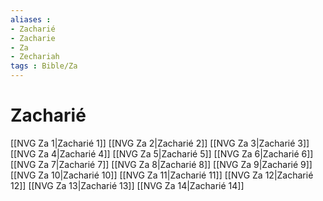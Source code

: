 ```yaml
---
aliases : 
- Zacharié
- Zacharie
- Za
- Zechariah
tags : Bible/Za
---
```


# Zacharié

[[NVG Za 1|Zacharié 1]]
[[NVG Za 2|Zacharié 2]]
[[NVG Za 3|Zacharié 3]]
[[NVG Za 4|Zacharié 4]]
[[NVG Za 5|Zacharié 5]]
[[NVG Za 6|Zacharié 6]]
[[NVG Za 7|Zacharié 7]]
[[NVG Za 8|Zacharié 8]]
[[NVG Za 9|Zacharié 9]]
[[NVG Za 10|Zacharié 10]]
[[NVG Za 11|Zacharié 11]]
[[NVG Za 12|Zacharié 12]]
[[NVG Za 13|Zacharié 13]]
[[NVG Za 14|Zacharié 14]]
